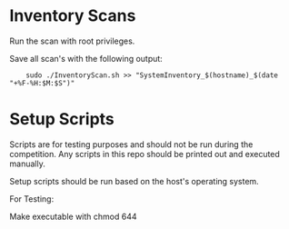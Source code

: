 # Inventory Scans

Run the scan with root privileges.

Save all scan's with the following output:

		sudo ./InventoryScan.sh >> "SystemInventory_$(hostname)_$(date "+%F-%H:$M:$S")"

# Setup Scripts

Scripts are for testing purposes and should not be run during the competition.
Any scripts in this repo should be printed out and executed manually.

Setup scripts should be run based on the host's operating system.

For Testing:

Make executable with chmod 644 <Script Name>
Excute from a terminal with: ./<Script Name>
	
# Nmap Scans

When scanning a subnet for auditing purposes run the following:

		nmap -A -v -oX "$(date +%T)_nmap_scan.xml" <IP Address/CIDR>

To transform the xml output of the previous command into an html document, run the following:

		xsltproc path/to/nmap.xsl path/to/nmapscan.xml > nmapscan.html


If xsltproc is not installed, run the following:

	Debian:   sudo apt-get install -y xsltproc
	CentOS:  sudo yum install xsltproc    ****May need to change this. Not sure if correct.
